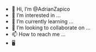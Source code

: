 - 👋 Hi, I’m @AdrianZapico
- 👀 I’m interested in ...
- 🌱 I’m currently learning ...
- 💞️ I’m looking to collaborate on ...
- 📫 How to reach me ...
- 🖥️ </loveCode>
<!---
AdrianZapico/AdrianZapico is a ✨ special ✨ repository because its `README.md` (this file) appears on your GitHub profile.
You can click the Preview link to take a look at your changes.
--->
